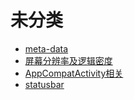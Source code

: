 # 未分类

* [meta-data](meta-data.md)
* [屏幕分辨率及逻辑密度](屏幕分辨率及逻辑密度.md)
* [AppCompatActivity相关](AppCompatActivity相关.md)
* [statusbar](statusbar.md)
